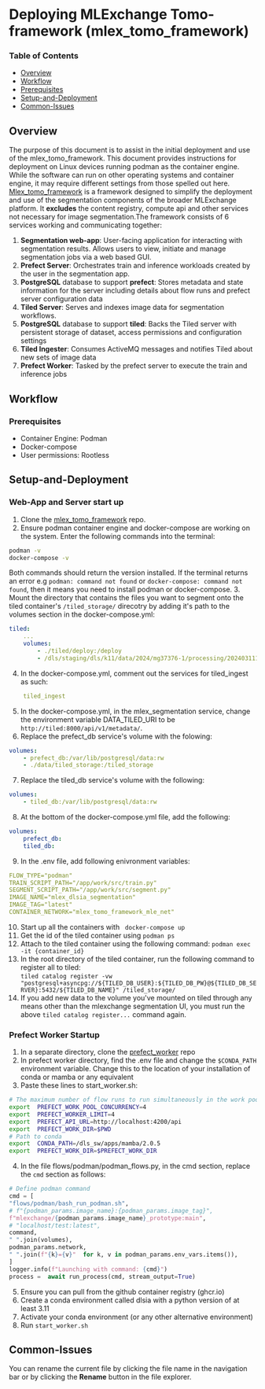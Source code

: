 
# Deploying MLExchange Tomo-framework (mlex_tomo_framework)

### Table of Contents  
- [Overview](#Overview)
- [Workflow](#Workflow)
- [Prerequisites](#Prerequisites)
- [Setup-and-Deployment](#Setup-and-Deployment)  
- [Common-Issues](#Common-Issues)

## Overview
The purpose of this document is to assist in the initial deployment and use of the mlex_tomo_framework. This document provides instructions for deployment on Linux devices running podman as the container engine. While the software can run on other operating systems and container engine, it may require different settings from those spelled out here. [Mlex_tomo_framework](https://github.com/mlexchange/mlex_tomo_framework/tree/main) is a framework designed to simplify the deployment and use of the segmentation components of the broader MLExchange platform. It **excludes** the content registry, compute api and other services not necessary for image segmentation.The framework consists of 6 services working and communicating together:  

1. **Segmentation web-app**: User-facing application for interacting with segmentation results. Allows users to view, initiate and manage segmentation jobs via a web based GUI.  
2. **Prefect Server**: Orchestrates train and inference workloads created by the user in the segmentation app.
3. **PostgreSQL** database to support **prefect**: Stores metadata and state information for the server including details about flow runs and prefect server configuration data  
4. **Tiled Server**: Serves and indexes image data for segmentation workflows.  
5. **PostgreSQL** database to support **tiled**: Backs the Tiled server with persistent storage of dataset, access permissions and configuration settings  
6. **Tiled Ingester**: Consumes ActiveMQ messages and notifies Tiled about new sets of image data  
7. **Prefect Worker**: Tasked by the prefect server to execute the train and inference jobs

## Workflow

### Prerequisites  
- Container Engine: Podman  
- Docker-compose  
- User permissions: Rootless

## Setup-and-Deployment

### Web-App and Server start up  
1. Clone the [mlex_tomo_framework](https://github.com/mlexchange/mlex_tomo_framework) repo.  
2. Ensure podman container engine and docker-compose are working on the system. Enter the following commands into the terminal:
 ```bash
podman -v
docker-compose -v
```
 Both commands should return the version installed. If the terminal returns an error e.g ```podman: command not found``` or ```docker-compose: command not found```, then it means you need to install podman or docker-compose. 
3. Mount the directory that contains the files you want to segment onto the tiled container's ```/tiled_storage/``` direcotry by adding it's path to the volumes section in the docker-compose.yml:  
```yaml
tiled:
	...
	volumes:
		- ./tiled/deploy:/deploy
		- /dls/staging/dls/k11/data/2024/mg37376-1/processing/20240311120527_37086:/tiled_storage:r
```  
4. In the docker-compose.yml, comment out the services for tiled_ingest as such: 
```yaml
	tiled_ingest
```
5. In the docker-compose.yml, in the mlex_segmentation service, change the environment variable DATA_TILED_URI to be ```http://tiled:8000/api/v1/metadata/```.  
6. Replace the prefect_db service's volume with the folowing:
```yaml
volumes:  
	- prefect_db:/var/lib/postgresql/data:rw  
	- ./data/tiled_storage:/tiled_storage
```
7. Replace the tiled_db service's volume with the following:
```yaml
volumes:  
	- tiled_db:/var/lib/postgresql/data:rw
```
8. At the bottom of the docker-compose.yml file, add the following:
```yaml
volumes:  
	prefect_db:
	tiled_db:
```
9. In the .env file, add following enivronment variables:  
```yaml
FLOW_TYPE="podman"  
TRAIN_SCRIPT_PATH="/app/work/src/train.py"  
SEGMENT_SCRIPT_PATH="/app/work/src/segment.py"  
IMAGE_NAME="mlex_dlsia_segmentation"  
IMAGE_TAG="latest"  
CONTAINER_NETWORK="mlex_tomo_framework_mle_net"  
```
10. Start up all the containers with ``` docker-compose up```  
11. Get the id of the tiled container using ```podman ps```
12. Attach to the tiled container using the following command: ```podman exec -it {container_id}  ```
13. In the root directory of the tiled container, run the following command to register all to tiled:  
```tiled catalog register -vw "postgresql+asyncpg://${TILED_DB_USER}:${TILED_DB_PW}@${TILED_DB_SERVER}:5432/${TILED_DB_NAME}" /tiled_storage/ ```
14. If you add new data to the volume you've mounted on tiled through any means other than the mlexchange segmentation UI, you must run the above ```tiled catalog register...``` command again.

### Prefect Worker Startup  
1. In a separate directory, clone the [prefect_worker](https://github.com/mlexchange/mlex_prefect_worker) repo
2. In prefect worker directory, find the .env file and change the ```$CONDA_PATH``` environment variable. Change this to the location of your installation of conda or mamba or any equivalent  
3. Paste these lines to start_worker.sh:
```bash
# The maximum number of flow runs to run simultaneously in the work pool
export  PREFECT_WORK_POOL_CONCURRENCY=4
export  PREFECT_WORKER_LIMIT=4
export  PREFECT_API_URL=http://localhost:4200/api
export  PREFECT_WORK_DIR=$PWD
# Path to conda
export  CONDA_PATH=/dls_sw/apps/mamba/2.0.5
export  PREFECT_WORK_DIR=$PREFECT_WORK_DIR
```
4. In the file flows/podman/podman_flows.py, in the cmd section, replace the ```cmd``` section as follows: 
```python
# Define podman command
cmd = [
"flows/podman/bash_run_podman.sh",
# f"{podman_params.image_name}:{podman_params.image_tag}",
f"mlexchange/{podman_params.image_name}_prototype:main",
# "localhost/test:latest",
command,
" ".join(volumes),
podman_params.network,
" ".join(f"{k}={v}"  for k, v in podman_params.env_vars.items()),
]
logger.info(f"Launching with command: {cmd}")
process =  await run_process(cmd, stream_output=True)
```
5. Ensure you can pull from the github container registry (ghcr.io)
6. Create a conda environment called dlsia with a python version of at least 3.11
7. Activate your conda environment (or any other alternative environment)
8. Run ```start_worker.sh```


## Common-Issues

You can rename the current file by clicking the file name in the navigation bar or by clicking the **Rename** button in the file explorer.
